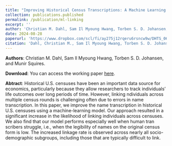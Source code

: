 ```yaml
---
title: "Improving Historical Census Transcriptions: A Machine Learning Approach"
collection: publications.published
permalink: /publication/ml-linking
excerpt: ''
author: 'Christian M. Dahl, Sam Il Myoung Hwang, Torben S. D. Johansen, and Munir Squires'
date: 2024-08-28
paperurl: 'https://www.dropbox.com/scl/fi/ay275j12rqeru6rsncw9w/DHTS_06302024.pdf?rlkey=rhb0dg7sayoobcqxxm84cdcrb&e=1&st=i25zzn4s&dl=0'
citation: 'Dahl, Christian M., Sam Il Myoung Hwang, Torben S. D. Johansen, Munir Squires (2024). “Improving Historical Census Transcriptions: A Machine Learning Approach”.'
---
```


**Authors**:
Christian M. Dahl, Sam Il Myoung Hwang, Torben S. D. Johansen, and Munir Squires.

**Download**:
You can access the working paper [here](https://www.dropbox.com/scl/fi/ay275j12rqeru6rsncw9w/DHTS_06302024.pdf?rlkey=rhb0dg7sayoobcqxxm84cdcrb&e=1&st=i25zzn4s&dl=0
).

**Abtract**:
Historical U.S. censuses have been an important data source for economics, particularly because they allow researchers to track individuals’ life outcomes over long periods of time. However, linking  ndividuals across multiple census rounds is challenging often due to errors in name transcription. In this paper, we improve the name transcription in historical U.S. censuses using a machine-learning model. Our approach resulted in a significant increase in the likelihood of linking individuals across censuses. We also find that our model performs especially well when human tran scribers struggle, i.e., when the legibility of names on the original census form is low. The increased linkage rate is observed across nearly all socio-demographic subgroups, including those that are typically difficult to link.
